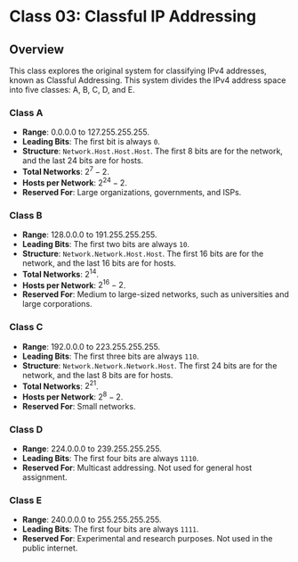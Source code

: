# Class 03: Classful IP Addressing

## Overview

This class explores the original system for classifying IPv4 addresses, known as Classful Addressing. This system divides the IPv4 address space into five classes: A, B, C, D, and E.

### Class A

* **Range**: 0.0.0.0 to 127.255.255.255.
* **Leading Bits**: The first bit is always `0`.
* **Structure**: `Network.Host.Host.Host`. The first 8 bits are for the network, and the last 24 bits are for hosts.
* **Total Networks**: $2^7 - 2$.
* **Hosts per Network**: $2^{24} - 2$.
* **Reserved For**: Large organizations, governments, and ISPs.

### Class B

* **Range**: 128.0.0.0 to 191.255.255.255.
* **Leading Bits**: The first two bits are always `10`.
* **Structure**: `Network.Network.Host.Host`. The first 16 bits are for the network, and the last 16 bits are for hosts.
* **Total Networks**: $2^{14}$.
* **Hosts per Network**: $2^{16} - 2$.
* **Reserved For**: Medium to large-sized networks, such as universities and large corporations.

### Class C

* **Range**: 192.0.0.0 to 223.255.255.255.
* **Leading Bits**: The first three bits are always `110`.
* **Structure**: `Network.Network.Network.Host`. The first 24 bits are for the network, and the last 8 bits are for hosts.
* **Total Networks**: $2^{21}$.
* **Hosts per Network**: $2^8 - 2$.
* **Reserved For**: Small networks.

### Class D

* **Range**: 224.0.0.0 to 239.255.255.255.
* **Leading Bits**: The first four bits are always `1110`.
* **Reserved For**: Multicast addressing. Not used for general host assignment.

### Class E

* **Range**: 240.0.0.0 to 255.255.255.255.
* **Leading Bits**: The first four bits are always `1111`.
* **Reserved For**: Experimental and research purposes. Not used in the public internet.

